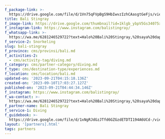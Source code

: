 ```yaml
---
f_package-link: >-
  https://drive.google.com/file/d/1Vn75qFVpBgS9HbIwvzIzhCAasgtGeFjs/view?usp=drive_link
title: Bali Stingray
f_image-link: https://drive.google.com/thumbnail?id=1klgb_ybpV5Gs34075xNy4pNkzKqQRhY3
f_instagram-link: https://www.instagram.com/balistingray/
f_whatsapp-link: >-
  https://wa.me/6281246529722?text=Halo%20Bali%20Stingray,%20saya%20dapat%20info%20dari%20@loocale.id%20dan%20punya%20pertanyaan
f_service-2: Snorkeling
slug: bali-stingray
f_province: cms/provinsi/bali.md
f_activities-2:
  - cms/activity-tag/diving.md
f_category: cms/partner-category/diving.md
f_type: cms/destination-type/experiences.md
f_location: cms/location/bali.md
updated-on: '2023-09-21T04:15:18.136Z'
created-on: '2023-09-10T17:03:27.127Z'
published-on: '2023-09-21T04:44:34.146Z'
f_instagram: https://www.instagram.com/balistingray/
f_wa-contact: >-
  https://wa.me/6281246529722?text=Halo%20Bali%20Stingray,%20saya%20dapat%20info%20dari%20@loocale.id%20dan%20punya%20pertanyaan
f_partner-name: Bali Stingray
f_service-1: Diving
f_guidebook: >-
  https://drive.google.com/file/d/1xNgRJdGzJTfd6GZGzdETDTI194A6UCd-/view?usp=drive_link
layout: '[partners].html'
tags: partners
---
```



